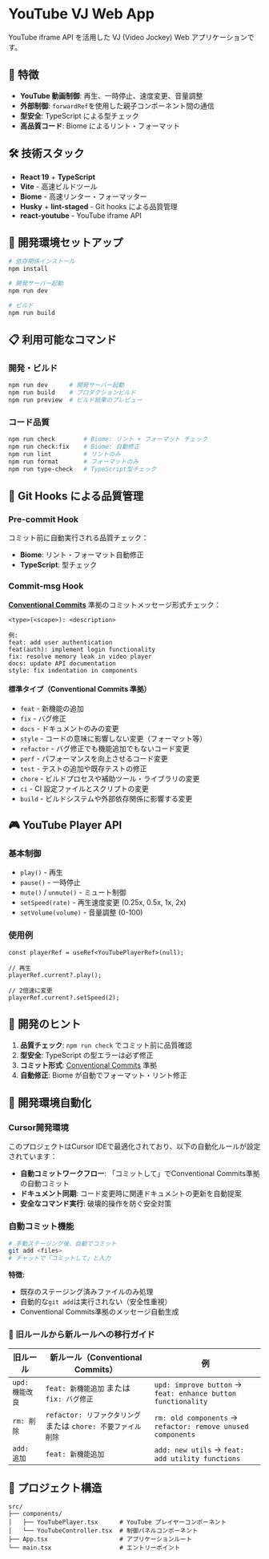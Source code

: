 # YouTube VJ Web App

YouTube iframe API を活用した VJ (Video Jockey) Web アプリケーションです。

## 🎯 特徴

- **YouTube 動画制御**: 再生、一時停止、速度変更、音量調整
- **外部制御**: `forwardRef`を使用した親子コンポーネント間の通信
- **型安全**: TypeScript による型チェック
- **高品質コード**: Biome によるリント・フォーマット

## 🛠️ 技術スタック

- **React 19** + **TypeScript**
- **Vite** - 高速ビルドツール
- **Biome** - 高速リンター・フォーマッター
- **Husky** + **lint-staged** - Git hooks による品質管理
- **react-youtube** - YouTube iframe API

## 🚀 開発環境セットアップ

```bash
# 依存関係インストール
npm install

# 開発サーバー起動
npm run dev

# ビルド
npm run build
```

## 📋 利用可能なコマンド

### 開発・ビルド

```bash
npm run dev      # 開発サーバー起動
npm run build    # プロダクションビルド
npm run preview  # ビルド結果のプレビュー
```

### コード品質

```bash
npm run check        # Biome: リント + フォーマット チェック
npm run check:fix    # Biome: 自動修正
npm run lint         # リントのみ
npm run format       # フォーマットのみ
npm run type-check   # TypeScript型チェック
```

## 🔧 Git Hooks による品質管理

### Pre-commit Hook

コミット前に自動実行される品質チェック：

- **Biome**: リント・フォーマット自動修正
- **TypeScript**: 型チェック

### Commit-msg Hook

**[Conventional Commits](https://www.conventionalcommits.org/)** 準拠のコミットメッセージ形式チェック：

```
<type>(<scope>): <description>

例:
feat: add user authentication
feat(auth): implement login functionality
fix: resolve memory leak in video player
docs: update API documentation
style: fix indentation in components
```

#### 標準タイプ（Conventional Commits 準拠）

- `feat` - 新機能の追加
- `fix` - バグ修正
- `docs` - ドキュメントのみの変更
- `style` - コードの意味に影響しない変更（フォーマット等）
- `refactor` - バグ修正でも機能追加でもないコード変更
- `perf` - パフォーマンスを向上させるコード変更
- `test` - テストの追加や既存テストの修正
- `chore` - ビルドプロセスや補助ツール・ライブラリの変更
- `ci` - CI 設定ファイルとスクリプトの変更
- `build` - ビルドシステムや外部依存関係に影響する変更

## 🎮 YouTube Player API

### 基本制御

- `play()` - 再生
- `pause()` - 一時停止
- `mute()` / `unmute()` - ミュート制御
- `setSpeed(rate)` - 再生速度変更 (0.25x, 0.5x, 1x, 2x)
- `setVolume(volume)` - 音量調整 (0-100)

### 使用例

```tsx
const playerRef = useRef<YouTubePlayerRef>(null);

// 再生
playerRef.current?.play();

// 2倍速に変更
playerRef.current?.setSpeed(2);
```

## 🧪 開発のヒント

1. **品質チェック**: `npm run check` でコミット前に品質確認
2. **型安全**: TypeScript の型エラーは必ず修正
3. **コミット形式**: [Conventional Commits](https://www.conventionalcommits.org/) 準拠
4. **自動修正**: Biome が自動でフォーマット・リント修正

## 🤖 開発環境自動化

### Cursor開発環境

このプロジェクトはCursor IDEで最適化されており、以下の自動化ルールが設定されています：

- **自動コミットワークフロー**: 「コミットして」でConventional Commits準拠の自動コミット
- **ドキュメント同期**: コード変更時に関連ドキュメントの更新を自動提案
- **安全なコマンド実行**: 破壊的操作を防ぐ安全対策

### 自動コミット機能

```bash
# 手動ステージング後、自動でコミット
git add <files>
# チャットで「コミットして」と入力
```

**特徴:**
- 既存のステージング済みファイルのみ処理
- 自動的な`git add`は実行されない（安全性重視）
- Conventional Commits準拠のメッセージ自動生成

### 🔄 旧ルールから新ルールへの移行ガイド

| 旧ルール        | 新ルール（Conventional Commits）                              | 例                                                           |
| --------------- | ------------------------------------------------------------- | ------------------------------------------------------------ |
| `upd: 機能改良` | `feat: 新機能追加` または `fix: バグ修正`                     | `upd: improve button` → `feat: enhance button functionality` |
| `rm: 削除`      | `refactor: リファクタリング` または `chore: 不要ファイル削除` | `rm: old components` → `refactor: remove unused components`  |
| `add: 追加`     | `feat: 新機能追加`                                            | `add: new utils` → `feat: add utility functions`             |

## 📁 プロジェクト構造

```
src/
├── components/
│   ├── YouTubePlayer.tsx      # YouTube プレイヤーコンポーネント
│   └── YouTubeController.tsx  # 制御パネルコンポーネント
├── App.tsx                    # アプリケーションルート
└── main.tsx                   # エントリーポイント
```
